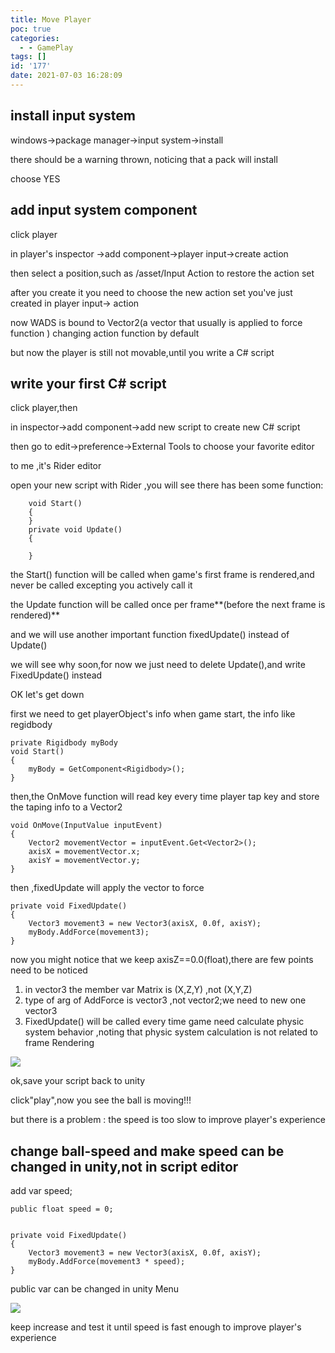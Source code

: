 ```yaml
---
title: Move Player
poc: true
categories:
  - - GamePlay
tags: []
id: '177'
date: 2021-07-03 16:28:09
---
```


## install input system

windows->package manager->input system->install

there should be a warning thrown, noticing that a pack will install

choose YES

## add input system component

click player

in player's inspector ->add component->player input->create action

then select a position,such as /asset/Input Action to restore the action set

after you create it you need to choose the new action set you've just created in player input-> action

now WADS is bound to Vector2(a vector that usually is applied to force function ) changing action function by default

but now the player is still not movable,until you write a C# script

## write your first C# script

click player,then

in inspector->add component->add new script to create new C# script

then go to edit->preference->External Tools to choose your favorite editor

to me ,it's Rider editor

open your new script with Rider ,you will see there has been some function:

```
    void Start()
    {
    }
    private void Update()
    {
​
    }
```

the Start() function will be called when game's first frame is rendered,and never be called excepting you actively call it

the Update function will be called once per frame**(before the next frame is rendered)**

and we will use another important function fixedUpdate() instead of Update()

we will see why soon,for now we just need to delete Update(),and write FixedUpdate() instead

OK let's get down

first we need to get playerObject's info when game start, the info like regidbody

```
private Rigidbody myBody
void Start()
{
    myBody = GetComponent<Rigidbody>();
}
```

then,the OnMove function will read key every time player tap key and store the taping info to a Vector2

```
void OnMove(InputValue inputEvent)  
{
    Vector2 movementVector = inputEvent.Get<Vector2>();
    axisX = movementVector.x;
    axisY = movementVector.y;
}
```

then ,fixedUpdate will apply the vector to force

```
private void FixedUpdate()
{
    Vector3 movement3 = new Vector3(axisX, 0.0f, axisY);
    myBody.AddForce(movement3);
}
```

now you might notice that we keep axisZ==0.0(float),there are few points need to be noticed

1.  in vector3 the member var Matrix is (X,Z,Y) ,not (X,Y,Z)
2.  type of arg of AddForce is vector3 ,not vector2;we need to new one vector3
3.  FixedUpdate() will be called every time game need calculate physic system behavior ,noting that physic system calculation is not related to frame Rendering

![](https://raw.githubusercontent.com/Valkierja/ALLPIC/main/img/202303181056118.png)

ok,save your script back to unity

click"play",now you see the ball is moving!!!

but there is a problem : the speed is too slow to improve player's experience

## change ball-speed and make speed can be changed in unity,not in script editor

add var speed;

```
public float speed = 0;
​
​
private void FixedUpdate()
{
    Vector3 movement3 = new Vector3(axisX, 0.0f, axisY);
    myBody.AddForce(movement3 * speed);
}
```

public var can be changed in unity Menu

![](https://raw.githubusercontent.com/Valkierja/ALLPIC/main/img/202303172057643.png)

keep increase and test it until speed is fast enough to improve player's experience